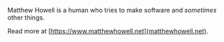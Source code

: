 Matthew Howell is a human who tries to make software and *sometimes* other things.

Read more at [https://www.matthewhowell.net](matthewhowell.net).
